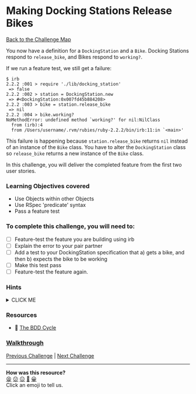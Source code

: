 # Making Docking Stations Release Bikes

[Back to the Challenge Map](0_challenge_map.md)

You now have a definition for a `DockingStation` and a `Bike`. Docking Stations respond to `release_bike`, and Bikes respond to `working?`.

If we run a feature test, we still get a failure:

```
$ irb
2.2.2 :001 > require './lib/docking_station'
 => false
2.2.2 :002 > station = DockingStation.new
 => #<DockingStation:0x007fd45b884208>
2.2.2 :003 > bike = station.release_bike
 => nil
2.2.2 :004 > bike.working?
NoMethodError: undefined method `working?' for nil:NilClass
  from (irb):4
  from /Users/username/.rvm/rubies/ruby-2.2.2/bin/irb:11:in `<main>'
```

This failure is happening because `station.release_bike` returns `nil` instead of an instance of the `Bike` class. You have to alter the `DockingStation` class so `release_bike` returns a new instance of the `Bike` class.

In this challenge, you will deliver the completed feature from the first two user stories.

### Learning Objectives covered
- Use Objects within other Objects
- Use RSpec 'predicate' syntax
- Pass a feature test

### To complete this challenge, you will need to:

- [ ] Feature-test the feature you are building using irb
- [ ] Explain the error to your pair partner
- [ ] Add a test to your DockingStation specification that a) gets a bike, and then b) expects the bike to be working
- [ ] Make this test pass
- [ ] Feature-test the feature again.

### Hints

<details><summary>CLICK ME</summary>
  <li>Your feature test should help you ascertain whether DockingStation's release_bike does, on fact, give you a Bike.  Right now the answer is no.  Why is this?  Take a look at the release_bike method.</li>
  <li>We'll want to fix this, but, as usual we'll need to write a test first.  Your test should check that you can call working? on the result of DockingStation.release_bike, and that the result of doing so is true.</li>
  <li>you're likely to have to go through several iterations of this test before it finally passes.  Remember to let your error messages guide you, doing the bare minimum to make progress.</li>
  <li>First, you'll need to make it so that your release_bike method returns a Bike.  Having done this your test will still fail - your working? method return nil.</li>
  <li>It's super important to keep running your feature test periodically throughout this process - your unit tests are not bullet proof and you need to be sure that the different objects in your programme play well together.  It's likely that at some point you'll have an unexpected error in your feature tests complaining that Bike is not defined.  But it is!  We've seen a problem similar to this before - how did we solve it?</li>
</details>

### Resources
- :pill: [The BDD Cycle](https://github.com/makersacademy/course/blob/main/pills/bdd_cycle.md)


### [Walkthrough](walkthroughs/10.md)

[Previous Challenge](9_building_a_bike.md) | [Next Challenge](11_using_instance_variables.md)

<!-- BEGIN GENERATED SECTION DO NOT EDIT -->

---

**How was this resource?**  
[😫](https://airtable.com/shrUJ3t7KLMqVRFKR?prefill_Repository=makersacademy/course&prefill_File=boris_bikes/10_making_stations_release_bikes.md&prefill_Sentiment=😫) [😕](https://airtable.com/shrUJ3t7KLMqVRFKR?prefill_Repository=makersacademy/course&prefill_File=boris_bikes/10_making_stations_release_bikes.md&prefill_Sentiment=😕) [😐](https://airtable.com/shrUJ3t7KLMqVRFKR?prefill_Repository=makersacademy/course&prefill_File=boris_bikes/10_making_stations_release_bikes.md&prefill_Sentiment=😐) [🙂](https://airtable.com/shrUJ3t7KLMqVRFKR?prefill_Repository=makersacademy/course&prefill_File=boris_bikes/10_making_stations_release_bikes.md&prefill_Sentiment=🙂) [😀](https://airtable.com/shrUJ3t7KLMqVRFKR?prefill_Repository=makersacademy/course&prefill_File=boris_bikes/10_making_stations_release_bikes.md&prefill_Sentiment=😀)  
Click an emoji to tell us.

<!-- END GENERATED SECTION DO NOT EDIT -->

